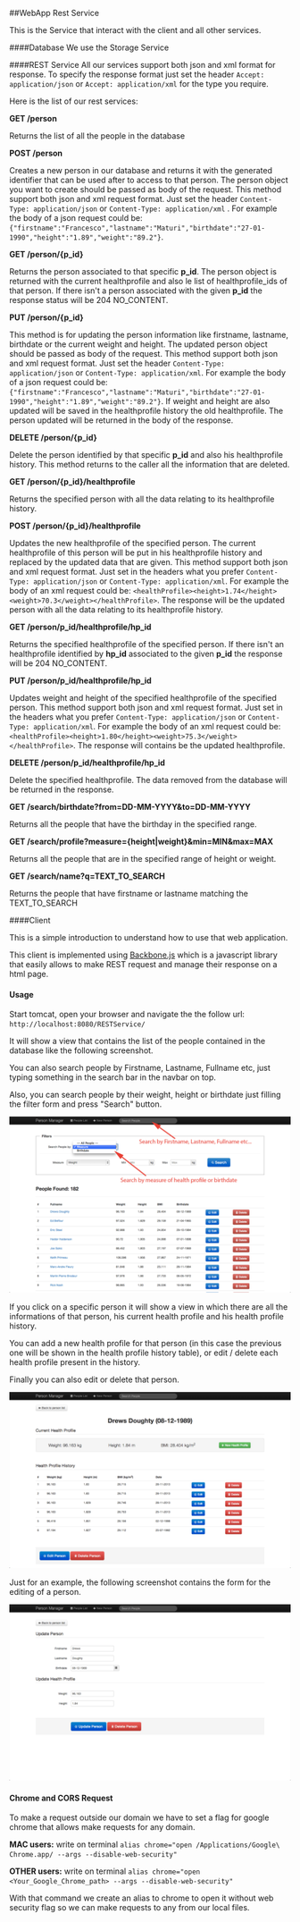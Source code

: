 ##WebApp Rest Service

This is the Service that interact with the client and all other services.

<!--Hibernate Configuration:
----------------
The database used is in `database/mydb.db`, we need to configure hibernate to find it: please go to 
`src/main/resources/hibernate.cfg.xml` file and at connection url property type the following:

* For Mac users: `jdbc:sqlite:database/mydb.db`
* For Unix users: `jdbc:sqlite:<your_directory>/<path_to_this_project>/database/mydb.db`-->

####Database
We use the Storage Service
<!--The database used is sqlite, it contains all ice hockey 
people from Ontario present in [dbpedia.org](http://dbpedia.org/About).

To fetch and parse data from dbpedia it was used [Apache Jena](http://jena.apache.org/): a free and open source Java framework for building Semantic Web and Linked Data applications. -->

####REST Service
All our services support both json and xml format for response. 
To specify the response format just set the header `Accept: application/json` or `Accept: application/xml` for the type you require.

Here is the list of our rest services:

**GET  /person**

Returns the list of all the people in the database 

**POST  /person**

Creates a new person in our database and returns it with the generated identifier that can be used after to access to that person. The person object you want to create should be passed as body of the request. This method support both json and xml request format. Just set the header `Content-Type: application/json` or `Content-Type: application/xml` . For example the body of a json request could be: `{"firstname":"Francesco","lastname":"Maturi","birthdate":"27-01-1990","height":"1.89","weight":"89.2"}`.

**GET  /person/{p_id}**

Returns the person associated to that specific **p_id**. The person object is returned with the current healthprofile and also le list of healthprofile_ids of that person. If there isn't a person associated with the given **p_id** the response status will be 204 NO_CONTENT.

**PUT  /person/{p_id}**

This method is for updating the person information like firstname, lastname, birthdate or the current weight and height. The updated person object should be passed as body of the request. This method support both json and xml request format. Just set the header `Content-Type: application/json` or `Content-Type: application/xml`. For example the body of a json request could be: `{"firstname":"Francesco","lastname":"Maturi","birthdate":"27-01-1990","height":"1.89","weight":"89.2"}`. If weight and height are also updated will be saved in the healthprofile history the old healthprofile. The person updated will be returned in the body of the response.

**DELETE  /person/{p_id}**

Delete the person identified by that specific **p_id** and also his healthprofile history. This method returns to the caller all the information that are deleted.

**GET  /person/{p_id}/healthprofile**

Returns the specified person with all the data relating to its healthprofile history.

**POST  /person/{p_id}/healthprofile**

Updates the new healthprofile of the specified person. The current healthprofile of this person will be put in his healthprofile history and replaced by the updated data that are given. This method support both json and xml request format. Just set in the headers what you prefer `Content-Type: application/json` or `Content-Type: application/xml`. For example the body of an xml request could be: `<healthProfile><height>1.74</height><weight>70.3</weight></healthProfile>`. The response will be the updated person with all the data relating to its healthprofile history.

**GET  /person/p_id/healthprofile/hp_id**

Returns the specified healthprofile of the specified person. If there isn't an healthprofile identified by **hp_id** associated to the given **p_id** the response will be 204 NO_CONTENT.

**PUT  /person/p_id/healthprofile/hp_id**

Updates weight and height of the specified healthprofile of the specified person. This method support both json and xml request format. Just set in the headers what you prefer `Content-Type: application/json` or `Content-Type: application/xml`. For example the body of an xml request could be: `<healthProfile><height>1.80</height><weight>75.3</weight></healthProfile>`. The response will contains be the updated healthprofile.

**DELETE  /person/p_id/healthprofile/hp_id**

Delete the specified healthprofile. The data removed from the database will be returned in the response.

**GET  /search/birthdate?from=DD-MM-YYYY&to=DD-MM-YYYY**

Returns all the people that have the birthday in the specified range.

**GET  /search/profile?measure={height|weight}&min=MIN&max=MAX**

Returns all the people that are in the specified range of height or weight.

**GET  /search/name?q=TEXT_TO_SEARCH**

Returns the people that have firstname or lastname matching the TEXT_TO_SEARCH 

####Client

This is a simple introduction to understand how to use that web application.

This client is implemented using [Backbone.js](http://backbonejs.org/) which is a javascript library that easily allows to make REST request and manage their response on a html page.

#### Usage

Start tomcat, open your browser and navigate the the follow url: `http://localhost:8080/RESTService/`

It will show a view that contains the list of the people contained in the database 
like the following screenshot.

You can also search people by Firstname, Lastname, Fullname etc, 
just typing something in the search bar in the navbar on top.

Also, you can search people by their weight, height or birthdate just filling the filter form and press "Search" button.

![Alt text](doc/index.png)

If you click on a specific person it will show a view in which there are all the informations of that person, his current health profile and his health profile history.

You can add a new health profile for that person (in this case the previous one will be shown in the health profile history table), or edit / delete each health profile present in the history.

Finally you can also edit or delete that person.

![Alt text](doc/show-person.png)

Just for an example, the following screenshot contains the form for the editing of a person.

![Alt text](doc/edit-person.png)

#### Chrome and CORS Request

To make a request outside our domain we have to set a flag for google chrome that allows make requests for any domain.

**MAC users:**
write on terminal `alias chrome="open /Applications/Google\ Chrome.app/ --args --disable-web-security"`

**OTHER users:**
write on terminal `alias chrome="open <Your_Google_Chrome_path> --args --disable-web-security"`

With that command we create an alias to chrome to open it without web security flag so we can make requests to any
from our local files.